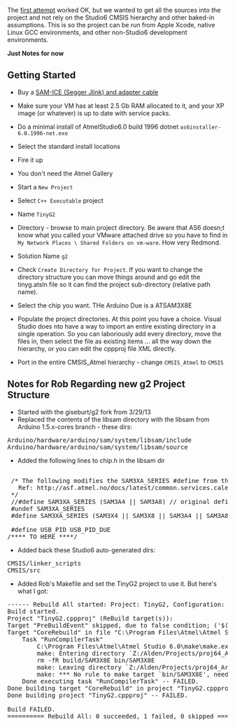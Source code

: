 The [first attempt](https://github.com/synthetos/g2/wiki/g2-in-Studio6) worked OK, but we wanted to get all the sources into the project and not rely on the Studio6 CMSIS hierarchy and other baked-in assumptions. This is so the project can be run from Apple Xcode, native Linux GCC environments, and other non-Studio6 development environments.

**Just Notes for now**

## Getting Started
* Buy a [SAM-ICE (Segger Jlink) and adapter cable](https://github.com/synthetos/g2/wiki/g2-in-Studio6#installing-the-sam-ice)

* Make sure your VM has at least 2.5 Gb RAM allocated to it, and your XP image (or whatever) is up to date with service packs. 

* Do a minimal install of AtmelStudio6.0 build 1996 dotnet `as6installer-6.0.1996-net.exe`
 * Select the standard install locations
 * Fire it up
 * You don't need the Atmel Gallery

* Start a `New Project`
 * Select `C++ Executable` project
 * Name `TinyG2`
 * Directory - browse to main project directory. Be aware that AS6 doesn;t know what you called your VMware attached drive so you have to find in `My Network Places \ Shared Folders on vm-ware`. How very Redmond.
 * Solution Name `g2`
 * Check `Create Directory for Project`. If you want to change the directory structure you can move things around and go edit the tinyg.atsln file so it can find the project sub-directory (relative path name).
 * Select the chip you want. THe Arduino Due is a ATSAM3X8E

* Populate the project directories. At this point you have a choice. Visual Studio does nto have a way to import an entire existing directory in a single operation. So you can laboriously add every directory, move the files in, then select the file as existing items ... all the way down the hierarchy, or you can edit the cppproj file XML directly.

* Port in the entire CMSIS_Atmel hierarchy - change `CMSIS_Atmel` to `CMSIS`

## Notes for Rob Regarding new g2 Project Structure
* Started with the giseburt/g2 fork from 3/29/13
* Replaced the contents of the libsam directory with the libsam from Arduino 1.5.x-cores branch - these dirs:
<pre>
Arduino/hardware/arduino/sam/system/libsam/include
Arduino/hardware/arduino/sam/system/libsam/source
</pre>
* Added the following lines to chip.h in the libsam dir
<pre>

 /* The following modifies the SAM3XA_SERIES #define from the sam.h file to fix compilation problems in adc.h
   Ref: http://asf.atmel.no/docs/latest/common.services.calendar.example2.stk600-rcuc3d/html/group__sam__part__macros__group.html
 */
 //#define SAM3XA_SERIES (SAM3A4 || SAM3A8)	// original define in sam.h file
 #undef SAM3XA_SERIES
 #define SAM3XA_SERIES (SAM3X4 || SAM3X8 || SAM3A4 || SAM3A8)

 #define USB_PID USB_PID_DUE
/**** TO HERE ****/
</pre>
* Added back these Studio6 auto-generated dirs:
<pre>
CMSIS/linker_scripts
CMSIS/src
</pre>

* Added Rob's Makefile and set the TinyG2 project to use it. But here's what I got:
<pre>
------ Rebuild All started: Project: TinyG2, Configuration: Debug ARM ------
Build started.
Project "TinyG2.cppproj" (ReBuild target(s)):
Target "PreBuildEvent" skipped, due to false condition; ('$(PreBuildEvent)'!='') was evaluated as (''!='').
Target "CoreRebuild" in file "C:\Program Files\Atmel\Atmel Studio 6.0\Vs\Compiler.targets" from project "Z:\Alden\Projects\proj64_ArduinoDue\g2\TinyG2\TinyG2.cppproj" (target "ReBuild" depends on it):
	Task "RunCompilerTask"
		C:\Program Files\Atmel\Atmel Studio 6.0\make\make.exe -C "Z:\Alden\Projects\proj64_ArduinoDue\g2\TinyG2" -f "Makefile" clean all 
		make: Entering directory `Z:/Alden/Projects/proj64_ArduinoDue/g2/TinyG2'
		rm -fR build/SAM3X8E bin/SAM3X8E
		make: Leaving directory `Z:/Alden/Projects/proj64_ArduinoDue/g2/TinyG2'
		make: *** No rule to make target `bin/SAM3X8E', needed by `all'.  Stop.
	Done executing task "RunCompilerTask" -- FAILED.
Done building target "CoreRebuild" in project "TinyG2.cppproj" -- FAILED.
Done building project "TinyG2.cppproj" -- FAILED.

Build FAILED.
========== Rebuild All: 0 succeeded, 1 failed, 0 skipped ==========
</pre>